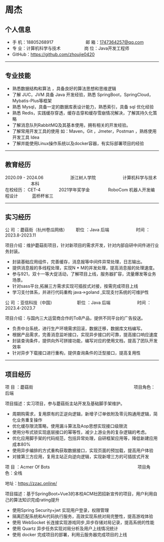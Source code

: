 # 周杰

## 个人信息
* 手 机：18805268917 &emsp;&emsp;&emsp;&emsp;&emsp;&emsp;&ensp;&ensp; 邮 箱：1747364257@qq.com    
* 专 业：计算机科学与技术 &emsp;&emsp;&emsp;&emsp;&emsp; 岗 位：Java开发工程师
* GitHub：https://github.com/zhoujie0420
***
## 专业技能

* 熟悉数据结构和算法 ，具备良好的算法思想和思维逻辑
* 了解 JUC，JVM 具备 Java 开发经验，熟悉 SpringBoot，SpringCloud，Mybatis-Plus等框架
* 熟悉 Mysql，具备一定的数据库表设计能力，熟悉索引，具备 sql 优化经验
* 熟悉 Redis，实践缓存穿透，缓存击穿和缓存雪崩情况解决，了解其持久化策略
* 了解消息队列RabbitMQ及其基本使用，拥有相关的开发经验。
* 了解常用开发工具的使用 如：Maven，Git ，Jmeter，Postman ，熟练使用开发工具 Idea
* 了解并能使用Linux操作系统以及docker容器，有实际部署项目的经验

***
## 教育经历

2020.09  -  2024.06 &emsp;&emsp;&emsp;&emsp;&emsp;&emsp;浙江树人学院   &emsp;&emsp;&emsp;&emsp;&emsp;&emsp;计算机科学与技术   &emsp;&emsp;&emsp;&emsp;&emsp;&emsp;本科   
在校经历： CET-4 &emsp;&emsp;&emsp;&emsp;2021学年奖学金  &emsp;&emsp;&emsp;&emsp;RoboCom 机器人开发编程设计   &emsp;&emsp;&emsp;蓝桥杯省三

***
## 实习经历

公 司 ：蘑菇街（杭州卷瓜网络）&emsp;&emsp;职位 ：Java 后端 &emsp;&emsp;&emsp;&emsp;&emsp;&emsp;时间 ：2023.8-2023.11

项目介绍：维护蘑菇街项目，针对新项目的需求开发，针对内部自研中间件进行业务封装。

* 封装基础应用组件，完善缓存，消息报等中间件异常处理，日志输出。
* 提供消息报的多线程处理，实现N * M的并发处理，提高消息报的处理速度。
* 参与921，双十一等大促活动，了解项目上线，服务器扩容，流量爆发等业务场景。
* 针对sass平台,拓展三方需求实现可插拔式对接，按需完成项目上线
* 学习支付体系，并进行代码重构 java->goland ,实现支付系统的可维护性

公 司 ：亚信科技（中国） &emsp;&emsp;&emsp;&emsp;&emsp;职位 ：Java 后端 &emsp;&emsp;&emsp;&emsp;&emsp;&emsp;时间
：2023.4-2023.7

项目介绍：与国内三大运营商合作的ToB产品，提供不同平台的广告投送。

* 负责中台系统，进行生产环境需求回滚，数据迁移，数据库文档编写。
* 根据产品需求，完善消息监听接口，实现异步接口的可靠，提高接口响应速度
* 封装查询条件，提供向外可拼接功能，编写对应的使用文档，提高了团队开发效率
* 针对异步下载接口进行重构，提供查询条件的泛型接口，提高复用性

***
## 项目经历
项  目  ：蘑菇街    &emsp;&emsp;&emsp;&emsp;&emsp;&emsp;&emsp;&emsp;&emsp;&emsp;&emsp;&emsp;&emsp;&emsp;&emsp;&emsp;&emsp;&emsp;&emsp;&emsp;&emsp;&emsp;&emsp;     项目角色：后端

项目描述：实习项目，参与蘑菇街主站开发及基础脚手架维护。
* 周期购需求，复用原有的正逆向逻辑，新增子订单依附及零元购通用逻辑，简化业务重复操作
* 优化缓存限流策略，使用漏斗算法及Aop思想实现接口级限流
* 使用分布式锁实现底层接口的幂等性，减少上游业务的复杂逻辑的考虑。
* 优化应用脚手架的代码规范，包括异常处理，自研框架应用等，降低新建应用成本80%
* 使用异步编排的方式重构获取数据接口，实现页面的预加载，提高用户体验
* 对接第三方应用，复用主站正向逆向逻辑，实现新增三方的可插拔式开发

项  目 ：Acmer Of Bots  &emsp;&emsp;&emsp;&emsp;&emsp;&emsp;&emsp;&emsp;&emsp;&emsp;&emsp;&emsp;&emsp;&emsp;&emsp;&emsp;&emsp;&emsp;&emsp;&emsp;     项目角色：全栈

地址：https://zzac.online/

项目描述：基于SpringBoot+Vue3的本校ACM社团招新宣传的项目，用户利用自己的算法知识完成rating提升
* 使用Spring Security+jwt 实现用户登录，权限管理
* 隔离匹配系统和Ai代码执行服务，高效实现系统对局完整性，提高游戏体验
* 使用 WebSocket 长连接实现游戏同步,异步存储对局记录，提高系统的性能
* 使用 Quartz 异步任务实现对局分析及用户上线情况统计
* 使用 docker 完成项目的部署，利用云服务器完成项目的上线